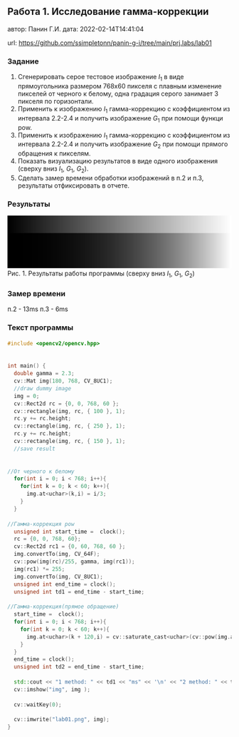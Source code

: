 ## Работа 1. Исследование гамма-коррекции
автор: Панин Г.И.
дата: 2022-02-14T14:41:04

url: https://github.com/ssimpletonn/panin-g-i/tree/main/prj.labs/lab01

### Задание
1. Сгенерировать серое тестовое изображение $I_1$ в виде прямоугольника размером 768х60 пикселя с плавным изменение пикселей от черного к белому, одна градация серого занимает 3 пикселя по горизонтали.
2. Применить  к изображению $I_1$ гамма-коррекцию с коэффициентом из интервала 2.2-2.4 и получить изображение $G_1$ при помощи функци pow.
3. Применить  к изображению $I_1$ гамма-коррекцию с коэффициентом из интервала 2.2-2.4 и получить изображение $G_2$ при помощи прямого обращения к пикселям.
4. Показать визуализацию результатов в виде одного изображения (сверху вниз $I_1$, $G_1$, $G_2$).
5. Сделать замер времени обработки изображений в п.2 и п.3, результаты отфиксировать в отчете.

### Результаты

![](lab01.png)
Рис. 1. Результаты работы программы (сверху вниз $I_1$, $G_1$, $G_2$)

### Замер времени
п.2 -  13ms
п.3 -  6ms

### Текст программы

```cpp
#include <opencv2/opencv.hpp>


int main() {
  double gamma = 2.3;
  cv::Mat img(180, 768, CV_8UC1);
  //draw dummy image
  img = 0;
  cv::Rect2d rc = {0, 0, 768, 60 };
  cv::rectangle(img, rc, { 100 }, 1);
  rc.y += rc.height;
  cv::rectangle(img, rc, { 250 }, 1);
  rc.y += rc.height;
  cv::rectangle(img, rc, { 150 }, 1);
  //save result


//От черного к белому
  for(int i = 0; i < 768; i++){
    for(int k = 0; k < 60; k++){
      img.at<uchar>(k,i) = i/3;
    }
  }

//Гамма-коррекция pow
  unsigned int start_time =  clock();
  rc = {0, 0, 768, 60};
  cv::Rect2d rc1 = {0, 60, 768, 60 };
  img.convertTo(img, CV_64F);
  cv::pow(img(rc)/255, gamma, img(rc1));
  img(rc1) *= 255;
  img.convertTo(img, CV_8UC1);
  unsigned int end_time = clock();
  unsigned int td1 = end_time - start_time; 

//Гамма-коррекция(прямое обращение)
  start_time =  clock();
  for(int i = 0; i < 768; i++){
    for(int k = 0; k < 60; k++){
      img.at<uchar>(k + 120,i) = cv::saturate_cast<uchar>(cv::pow(img.at<uchar>(k,i)/255., gamma) * 255);
    }
  }
  end_time = clock();
  unsigned int td2 = end_time - start_time;

  std::cout << "1 method: " << td1 << "ms" << '\n' << "2 method: " << td2 << "ms";
  cv::imshow("img", img );

  cv::waitKey(0);

  cv::imwrite("lab01.png", img);
}
```
